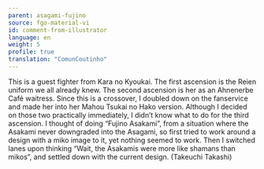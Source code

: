 ```yaml
---
parent: asagami-fujino
source: fgo-material-vi
id: comment-from-illustrator
language: en
weight: 5
profile: true
translation: "ComunCoutinho"
---
```


This is a guest fighter from Kara no Kyoukai. The first ascension is the Reien uniform we all already knew. The second ascension is her as an Ahnenerbe Café waitress. Since this is a crossover, I doubled down on the fanservice and made her into her Mahou Tsukai no Hako version. Although I decided on those two practically immediately, I didn’t know what to do for the third ascension. I thought of doing “Fujino Asakami”, from a situation where the Asakami never downgraded into the Asagami, so first tried to work around a design with a miko image to it, yet nothing seemed to work. Then I switched lanes upon thinking “Wait, the Asakamis were more like shamans than mikos”, and settled down with the current design. (Takeuchi Takashi)
